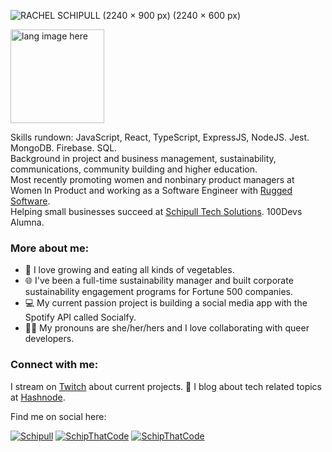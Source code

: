 ![RACHEL SCHIPULL (2240 × 900 px) (2240 × 600 px)](https://user-images.githubusercontent.com/102389779/166121947-c1b8ab24-38da-4079-a210-514b2b5aea43.png)

<p align="left"><img width="150" src="https://github.com/alansmathew/alansmathew/raw/master/lang.gif" alt="lang image here" /></p>

Skills rundown: JavaScript, React, TypeScript, ExpressJS, NodeJS. Jest. MongoDB. Firebase. SQL. <br>
Background in project and business management, sustainability, communications, community building and higher education. <br>
Most recently promoting women and nonbinary product managers at Women In Product and working as a Software Engineer with [Rugged Software](https://www.ruggedsoftware.dev/). <br>
Helping small businesses succeed at [Schipull Tech Solutions](https://rachelschipull.com). 100Devs Alumna.
  
### More about me:
  - 🥬 I love growing and eating all kinds of vegetables.
  - 🌐 I've been a full-time sustainability manager and built corporate sustainability engagement programs for Fortune 500 companies.
  - 💻 My current passion project is building a social media app with the Spotify API called Socialfy.
  - 🏳️‍🌈 My pronouns are she/her/hers and I love collaborating with queer developers.

### Connect with me:
  I stream on [Twitch](https://www.twitch.tv/schipthatcode) about current projects. 🥔
  I blog about tech related topics at [Hashnode](https://schipthatcode.hashnode.dev/).

Find me on social here:   

<p align="left"> 
  <a href="https://www.linkedin.com/in/rachelschipull/" target="blank"><img src="https://img.shields.io/badge/-Schipull-blue?style=flat-square&logo=Linkedin&logoColor=white&style=plastic" alt="Schipull" /></a>
  <a href="https://twitter.com/schipthatcode" target="blank"><img src="https://img.shields.io/twitter/follow/schipthatcode?logo=twitter&style=plastic" alt="SchipThatCode" /></a> 
  <a href="https://twitch.tv/schipthatcode" target="blank"><img src="https://img.shields.io/twitch/status/schipthatcode?logo=Twitch&style=plastic" alt="SchipThatCode" /></a>
</p>


